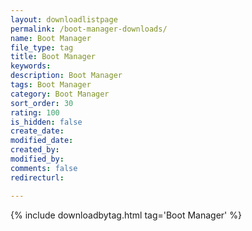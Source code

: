 ```yaml
---
layout: downloadlistpage
permalink: /boot-manager-downloads/
name: Boot Manager
file_type: tag
title: Boot Manager
keywords:
description: Boot Manager
tags: Boot Manager
category: Boot Manager
sort_order: 30
rating: 100
is_hidden: false
create_date:
modified_date:
created_by:
modified_by:
comments: false
redirecturl:

---
```

{% include downloadbytag.html tag='Boot Manager' %}
